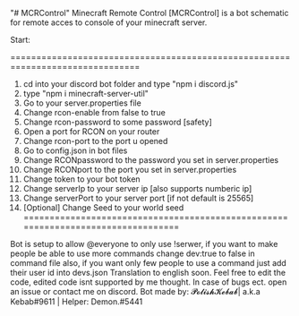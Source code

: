"# MCRControl" 
Minecraft Remote Control [MCRControl] is a bot schematic for remote acces to console of your minecraft server.

Start:

===============================================================================
1. cd into your discord bot folder and type "npm i discord.js"
2. type "npm i minecraft-server-util"
3. Go to your server.properties file
4. Change rcon-enable from false to true
5. Change rcon-password to some password [safety]
6. Open a port for RCON on your router
7. Change rcon-port to the port u opened
1. Go to config.json in bot files
2. Change RCONpassword to the password you set in server.properties
3. Change RCONport to the port you set in server.properties
4. Change token to your bot token
5. Change serverIp to your server ip [also supports numberic ip]
6. Change serverPort to your server port [if not default is 25565]
6. [Optional] Change Seed to your world seed
=================================================================================

Bot is setup to allow @everyone to only use !serwer, if you want to make people be able to use more commands change dev:true to false in command file
also, if you want only few people to use a command just add their user id into devs.json
Translation to english soon.
Feel free to edit the code, edited code isnt supported by me thought.
In case of bugs ect. open an issue or contact me on discord.
Bot made by: 𝓟𝓸𝓵𝓲𝓼𝓱𝓚𝓮𝓫𝓪𝓫| a.k.a Kebab#9611 | Helper: Demon.#5441
